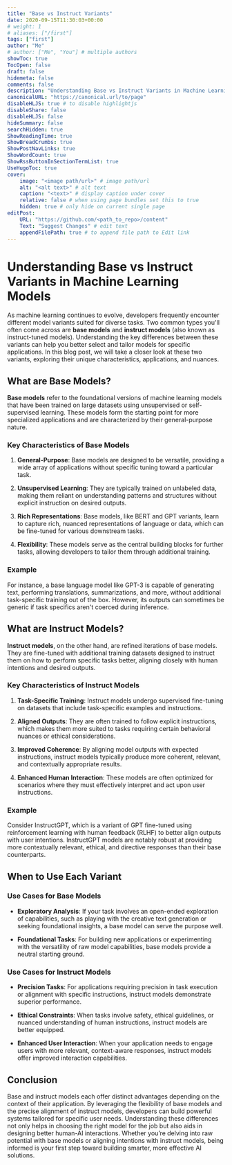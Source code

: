 ```yaml
---
title: "Base vs Instruct Variants"
date: 2020-09-15T11:30:03+00:00
# weight: 1
# aliases: ["/first"]
tags: ["first"]
author: "Me"
# author: ["Me", "You"] # multiple authors
showToc: true
TocOpen: false
draft: false
hidemeta: false
comments: false
description: "Understanding Base vs Instruct Variants in Machine Learning Models"
canonicalURL: "https://canonical.url/to/page"
disableHLJS: true # to disable highlightjs
disableShare: false
disableHLJS: false
hideSummary: false
searchHidden: true
ShowReadingTime: true
ShowBreadCrumbs: true
ShowPostNavLinks: true
ShowWordCount: true
ShowRssButtonInSectionTermList: true
UseHugoToc: true
cover:
    image: "<image path/url>" # image path/url
    alt: "<alt text>" # alt text
    caption: "<text>" # display caption under cover
    relative: false # when using page bundles set this to true
    hidden: true # only hide on current single page
editPost:
    URL: "https://github.com/<path_to_repo>/content"
    Text: "Suggest Changes" # edit text
    appendFilePath: true # to append file path to Edit link
---
```

# Understanding Base vs Instruct Variants in Machine Learning Models

As machine learning continues to evolve, developers frequently encounter different model variants suited for diverse tasks. Two common types you'll often come across are **base models** and **instruct models** (also known as instruct-tuned models). Understanding the key differences between these variants can help you better select and tailor models for specific applications. In this blog post, we will take a closer look at these two variants, exploring their unique characteristics, applications, and nuances.

## What are Base Models?

**Base models** refer to the foundational versions of machine learning models that have been trained on large datasets using unsupervised or self-supervised learning. These models form the starting point for more specialized applications and are characterized by their general-purpose nature.

### Key Characteristics of Base Models

1. **General-Purpose**: Base models are designed to be versatile, providing a wide array of applications without specific tuning toward a particular task.
   
2. **Unsupervised Learning**: They are typically trained on unlabeled data, making them reliant on understanding patterns and structures without explicit instruction on desired outputs.

3. **Rich Representations**: Base models, like BERT and GPT variants, learn to capture rich, nuanced representations of language or data, which can be fine-tuned for various downstream tasks.

4. **Flexibility**: These models serve as the central building blocks for further tasks, allowing developers to tailor them through additional training.

### Example

For instance, a base language model like GPT-3 is capable of generating text, performing translations, summarizations, and more, without additional task-specific training out of the box. However, its outputs can sometimes be generic if task specifics aren't coerced during inference.

## What are Instruct Models?

**Instruct models**, on the other hand, are refined iterations of base models. They are fine-tuned with additional training datasets designed to instruct them on how to perform specific tasks better, aligning closely with human intentions and desired outputs.

### Key Characteristics of Instruct Models

1. **Task-Specific Training**: Instruct models undergo supervised fine-tuning on datasets that include task-specific examples and instructions.

2. **Aligned Outputs**: They are often trained to follow explicit instructions, which makes them more suited to tasks requiring certain behavioral nuances or ethical considerations.

3. **Improved Coherence**: By aligning model outputs with expected instructions, instruct models typically produce more coherent, relevant, and contextually appropriate results.

4. **Enhanced Human Interaction**: These models are often optimized for scenarios where they must effectively interpret and act upon user instructions.

### Example

Consider InstructGPT, which is a variant of GPT fine-tuned using reinforcement learning with human feedback (RLHF) to better align outputs with user intentions. InstructGPT models are notably robust at providing more contextually relevant, ethical, and directive responses than their base counterparts.

## When to Use Each Variant

### Use Cases for Base Models

- **Exploratory Analysis**: If your task involves an open-ended exploration of capabilities, such as playing with the creative text generation or seeking foundational insights, a base model can serve the purpose well.
  
- **Foundational Tasks**: For building new applications or experimenting with the versatility of raw model capabilities, base models provide a neutral starting ground.

### Use Cases for Instruct Models

- **Precision Tasks**: For applications requiring precision in task execution or alignment with specific instructions, instruct models demonstrate superior performance.
  
- **Ethical Constraints**: When tasks involve safety, ethical guidelines, or nuanced understanding of human instructions, instruct models are better equipped.
  
- **Enhanced User Interaction**: When your application needs to engage users with more relevant, context-aware responses, instruct models offer improved interaction capabilities.

## Conclusion

Base and instruct models each offer distinct advantages depending on the context of their application. By leveraging the flexibility of base models and the precise alignment of instruct models, developers can build powerful systems tailored for specific user needs. Understanding these differences not only helps in choosing the right model for the job but also aids in designing better human-AI interactions. Whether you’re delving into raw potential with base models or aligning intentions with instruct models, being informed is your first step toward building smarter, more effective AI solutions.